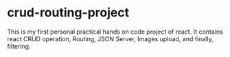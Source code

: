 # crud-routing-project
This is my first personal practical hands on code project of react. It contains react CRUD operation, Routing, JSON Server, Images upload, and finally, filtering.
